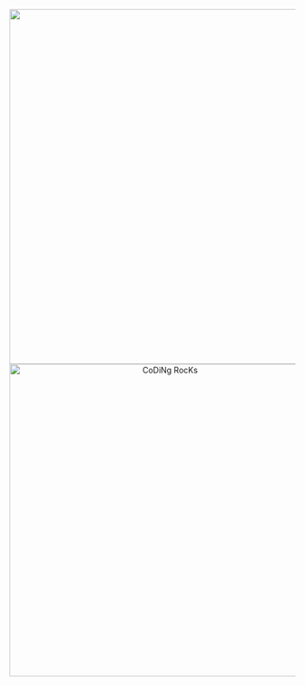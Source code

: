 <div align="center" width="50">

<img src="https://github.com/boxianglin/boxianglin/blob/main/images/hellocoders_rounded.gif?raw=true" width="625"/> <br>
<img src="https://github.com/boxianglin/boxianglin/blob/main/images/dev-working_rounded.gif?raw=true"  alt="CoDiNg RocKs"  width="550"/><br>
 
